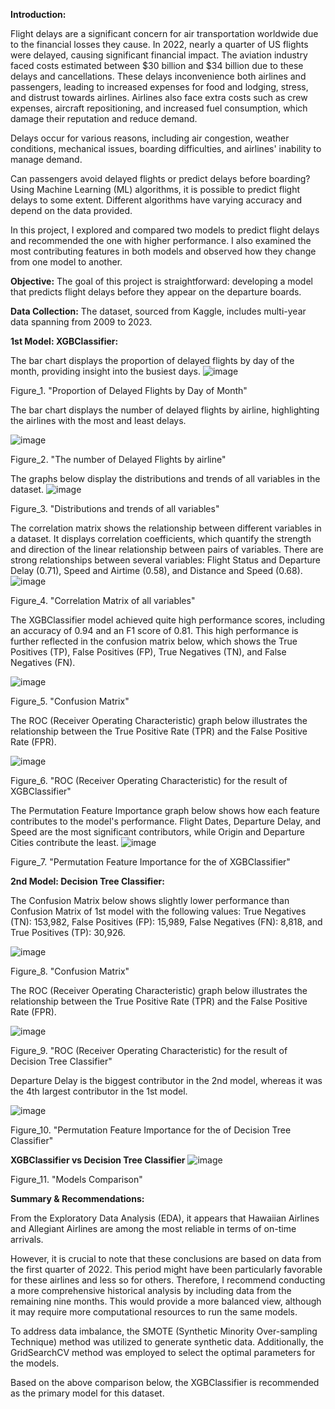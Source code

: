 **Introduction:**
  
Flight delays are a significant concern for air transportation worldwide due to the financial losses they cause. 
In 2022, nearly a quarter of US flights were delayed, causing significant financial impact. The aviation industry faced costs estimated between $30 billion and $34 billion due to these delays and cancellations. 
These delays inconvenience both airlines and passengers, leading to increased expenses for food and lodging, stress, and distrust towards airlines. 
Airlines also face extra costs such as crew expenses, aircraft repositioning, and increased fuel consumption, which damage their reputation and reduce demand.

Delays occur for various reasons, including air congestion, weather conditions, mechanical issues, boarding difficulties, and airlines' inability to manage demand.

Can passengers avoid delayed flights or predict delays before boarding? Using Machine Learning (ML) algorithms, it is possible to predict flight delays to some extent. Different algorithms have varying accuracy and depend on the data provided.

In this project, I explored and compared two models to predict flight delays and recommended the one with higher performance. I also examined the most contributing features in both models and observed how they change from one model to another.

**Objective:**
The goal of this project is straightforward: developing a model that predicts flight delays before they appear on the departure boards.

**Data Collection:**
The dataset, sourced from Kaggle, includes multi-year data spanning from 2009 to 2023.


**1st Model: XGBClassifier:**

The bar chart displays the proportion of delayed flights by day of the month, providing insight into the busiest days.
![image](https://github.com/SultanMammadov/Flight-Delays-Prediction/assets/126120167/4308526f-23be-4a14-a929-339d986e1605)

Figure_1. "Proportion of Delayed Flights by Day of Month"

The bar chart displays the number of delayed flights by airline, highlighting the airlines with the most and least delays.

![image](https://github.com/SultanMammadov/Flight-Delays-Prediction/assets/126120167/45daadf7-30ec-4725-8c4c-d567689cde74)

Figure_2. "The number of Delayed Flights by airline"

The graphs below display the distributions and trends of all variables in the dataset.
![image](https://github.com/SultanMammadov/Flight-Delays-Prediction/assets/126120167/7c33e5c0-c4c8-4464-a9c5-6c9a379ff4bd)

Figure_3. "Distributions and trends of all variables"

The correlation matrix shows the relationship between different variables in a dataset. 
It displays correlation coefficients, which quantify the strength and direction of the linear relationship between pairs of variables. 
There are strong relationships between several variables: Flight Status and Departure Delay (0.71), Speed and Airtime (0.58), and Distance and Speed (0.68).
![image](https://github.com/SultanMammadov/Flight-Delays-Prediction/assets/126120167/fec406be-6605-4714-baf4-a4cf87d44041)

Figure_4. "Correlation Matrix of all variables"

The XGBClassifier model achieved quite high performance scores, including an accuracy of 0.94 and an F1 score of 0.81. 
This high performance is further reflected in the confusion matrix below, which shows the True Positives (TP), False Positives (FP), True Negatives (TN), and False Negatives (FN).

![image](https://github.com/SultanMammadov/Flight-Delays-Prediction/assets/126120167/33ee2b78-68f4-4289-b834-c8dba14f2f44)

Figure_5. "Confusion Matrix"

The ROC (Receiver Operating Characteristic) graph below illustrates the relationship between the True Positive Rate (TPR) and the False Positive Rate (FPR).

![image](https://github.com/SultanMammadov/Flight-Delays-Prediction/assets/126120167/dd64c538-93fb-461a-8832-f3f8284db542)

Figure_6. "ROC (Receiver Operating Characteristic) for the result of XGBClassifier"

The Permutation Feature Importance graph below shows how each feature contributes to the model's performance. 
Flight Dates, Departure Delay, and Speed are the most significant contributors, while Origin and Departure Cities contribute the least.
![image](https://github.com/SultanMammadov/Flight-Delays-Prediction/assets/126120167/c3e62427-2308-4c10-9a5d-c18f4772b5db)

Figure_7. "Permutation Feature Importance for the of XGBClassifier"


**2nd Model: Decision Tree Classifier:**

The Confusion Matrix below shows slightly lower performance than Confusion Matrix of 1st model with the following values: True Negatives (TN): 153,982, False Positives (FP): 15,989, False Negatives (FN): 8,818, and True Positives (TP): 30,926.

![image](https://github.com/SultanMammadov/Flight-Delays-Prediction/assets/126120167/56bf2bbb-29f0-4442-8ac6-8ac56a68bdb0)

Figure_8. "Confusion Matrix"

The ROC (Receiver Operating Characteristic) graph below illustrates the relationship between the True Positive Rate (TPR) and the False Positive Rate (FPR).

![image](https://github.com/SultanMammadov/Flight-Delays-Prediction/assets/126120167/94a9bf07-1d45-47db-9fa5-b0786263ab26)

Figure_9. "ROC (Receiver Operating Characteristic) for the result of Decision Tree Classifier"

Departure Delay is the biggest contributor in the 2nd model, whereas it was the 4th largest contributor in the 1st model.

![image](https://github.com/SultanMammadov/Flight-Delays-Prediction/assets/126120167/b7e77424-449e-45ec-84b3-7fd7fb9486a4)

Figure_10. "Permutation Feature Importance for the of Decision Tree Classifier"


**XGBClassifier vs Decision Tree Classifier**
![image](https://github.com/SultanMammadov/Flight-Delays-Prediction/assets/126120167/47d84808-5e7a-4899-86e3-591a2ea3e58d)

Figure_11. "Models Comparison"

**Summary & Recommendations:**

From the Exploratory Data Analysis (EDA), it appears that Hawaiian Airlines and Allegiant Airlines are among the most reliable in terms of on-time arrivals.

However, it is crucial to note that these conclusions are based on data from the first quarter of 2022. This period might have been particularly favorable for these airlines and less so for others. Therefore, I recommend conducting a more comprehensive historical analysis by including data from the remaining nine months. This would provide a more balanced view, although it may require more computational resources to run the same models.

To address data imbalance, the SMOTE (Synthetic Minority Over-sampling Technique) method was utilized to generate synthetic data. Additionally, the GridSearchCV method was employed to select the optimal parameters for the models.

Based on the above comparison below, the XGBClassifier is recommended as the primary model for this dataset.
